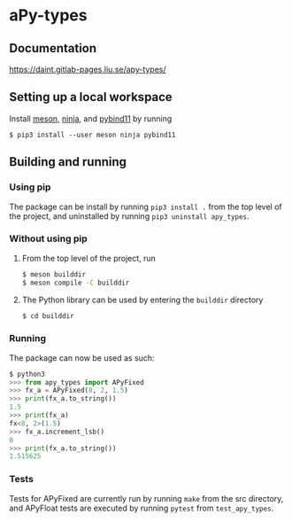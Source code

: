 # aPy-types

## Documentation
https://daint.gitlab-pages.liu.se/apy-types/

## Setting up a local workspace
Install [meson](https://mesonbuild.com/index.html), [ninja](https://ninja-build.org/), and [pybind11](https://pypi.org/project/pybind11/) by running
```
$ pip3 install --user meson ninja pybind11
```

## Building and running
### Using pip
The package can be install by running `pip3 install .` from the top level of the project, and uninstalled by running `pip3 uninstall apy_types`.

### Without using pip
1. From the top level of the project, run
    ```bash
    $ meson builddir
    $ meson compile -C builddir
    ```
2. The Python library can be used by entering the `builddir` directory
    ```bash
    $ cd builddir
    ```
### Running
The package can now be used as such:
```python
$ python3
>>> from apy_types import APyFixed
>>> fx_a = APyFixed(8, 2, 1.5)
>>> print(fx_a.to_string())
1.5
>>> print(fx_a)
fx<8, 2>(1.5)
>>> fx_a.increment_lsb()
0
>>> print(fx_a.to_string())
1.515625
```
### Tests
Tests for APyFixed are currently run by running `make` from the src directory, and APyFloat tests are executed by running `pytest` from `test_apy_types`.
